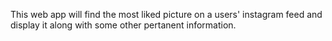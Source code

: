 This web app will find the most liked picture on a users' instagram feed and display it along with some other pertanent information.
